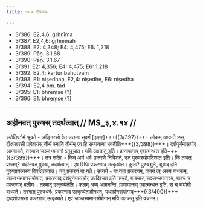```yaml
---
title: १०५ टिप्पण्यः

---
```

- 3/386: E2,4,6: gṛhṇīma
- 3/387: E2,4,6: gṛhṇīmaḥ
- 3/388: E2: 4,348; E4: 4,475; E6: 1,218
- 3/389: Pāṇ. 3.1.68
- 3/390: Pāṇ. 3.1.67
- 3/391: E2: 4,356; E4: 4,475; E6: 1,218
- 3/392: E2,4: kartur bahutvam
- 3/393: E1: niṣedhaḥ, E2,4: niṣedhe, E6: niṣedha
- 3/394: E2,4 om. tad
- 3/395: E1: bhreṃṣe (?)
- 3/396: E1: bhreṃṣe (?)

____________________________________________


## अहीनवत् पुरुषस् तदर्थत्वात् // MS_३,४.१४ //

ज्योतिष्टोमे श्रूयते - अङ्गिरसो वेत उत्तमाः सुवर्गं [३२२]+++({3/397})+++ लोकम् आयन्ते ऽप्सु दीक्षातपसी प्रावेशयंस् तीर्थे स्नाति तीर्थम् एव हि सजातानां भवतीति+++({3/398})+++। दर्शपूर्णमासयोर् आम्नायते, तस्माज् जञ्जभ्यमानो ऽनुब्रूयात्। मयि दक्षक्रतू इति। प्राणापानाव् एवात्मन्धत्त इति+++({3/399})+++। तत्र संदेहः - किम् अयं धर्मः प्रकरणे निविशते, उत पुरुषस्योपदिश्यत इति। किं तावत् प्राप्तम्? अहीनवत् पुरुषः, तदर्थत्वात्। एष विधिः प्रकरणाद् उत्कृष्येत। कुतः? पुरुषश्रुतेः, ब्रूयाद् इति पुरुषप्रयत्नस्य विवक्षितत्वात्।
ननु प्रकरणं बाध्यते। उच्यते - बाध्यतां प्रकरणम्, वाक्यं त्व् अस्य बाधकम्, जञ्जभ्यमानसंयोगात्, प्रकरणाद् दर्शपूर्णमासयोर् उपदिश्यत इति गम्यते, वाक्याज् जञ्जभ्यमानस्य, वाक्यं च प्रकरणाद् बलीयः। तस्माद् उत्कृष्येतेति। फलम् अप्य् आमनन्ति, प्राणापानाव् एवात्मन्धत्त इति, स च संयोगो बाध्यते। तस्मात् पुरुषधर्मः, प्रकरणाद् उत्कृष्येताहीनवत्, यथाहीनसंयोगाद्+++({3/400})+++ द्वादशोपसत्ता प्रकरणाद् उत्कृष्यते। एवं जञ्जभ्यमानसंयोगान् मयि दक्षक्रतू इति वचनम्।
